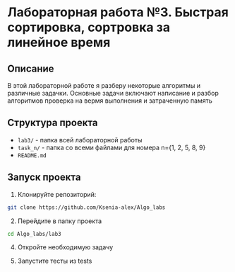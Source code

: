 # Лабораторная работа №3. Быстрая сортировка, сортровка за линейное время

## Описание
В этой  лабораторной работе я разберу некоторые алгоритмы и различные задачки.
Основные задачи включают написание и разбор алгоритмов
проверка на вермя выполнения и затраченную память

## Структура проекта
- `lab3/` - папка всей лабораторной работы
- `task_n/` - папка со всеми файлами для номера n={1, 2, 5, 8, 9}
- `README.md`


## Запуск проекта
1. Клонируйте репозиторий:
```bash
git clone https://github.com/Ksenia-alex/Algo_labs
```

2. Перейдите в папку проекта
```bash
cd Algo_labs/lab3
```

4. Откройте необходимую задачу

3. Запустите тесты из tests
